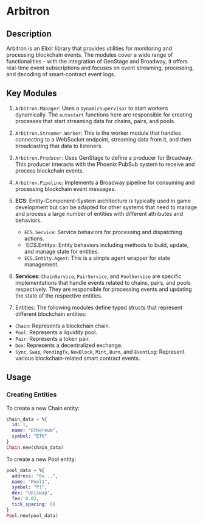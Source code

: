 # Arbitron

## Description

Arbitron is an Elixir library that provides utilities for monitoring and processing blockchain events. The modules cover a wide range of functionalities - with the integration of GenStage and Broadway, it offers real-time event subscriptions and focuses on event streaming, processing, and decoding of smart-contract event logs.

## Key Modules

1. `Arbitron.Manager`: Uses a `DynamicSupervisor` to start workers dynamically. The `autostart` functions here are responsible for creating processes that start streaming data for chains, pairs, and pools.

2. `Arbitron.Streamer.Worker`: This is the worker module that handles connecting to a WebSocket endpoint, streaming data from it, and then broadcasting that data to listeners.

3. `Arbitron.Producer`: Uses GenStage to define a producer for Broadway. This producer interacts with the Phoenix PubSub system to receive and process blockchain events.
4. `Arbitron.Pipeline`: Implements a Broadway pipeline for consuming and processing blockchain event messages.

5. **ECS**: Entity-Component-System architecture is typically used in game development but can be adapted for other systems that need to manage and process a large number of entities with different attributes and behaviors.
   - `ECS.Service`: Service behaviors for processing and dispatching actions.
   - `ECS.Entityv: Entity behaviors including methods to build, update, and manage state for entities.
   - `ECS.Entity.Agent`: This is a simple agent wrapper for state management.

6. **Services**: `ChainService`, `PairService`, and `PoolService` are specific implementations that handle events related to chains, pairs, and pools respectively. They are responsible for processing events and updating the state of the respective entities.

7. Entities: The following modules define typed structs that represent different blockchain entities:
- `Chain`: Represents a blockchain chain.
- `Pool`: Represents a liquidity pool.
- `Pair`: Represents a token pair.
- `Dex`: Represents a decentralized exchange.
- `Sync`, `Swap`, `PendingTx`, `NewBlock`, `Mint`, `Burn`, and `EventLog`: Represent various blockchain-related smart contract events.
   
## Usage

### Creating Entities

To create a new Chain entity:
```elixir
chain_data = %{
  id: 1,
  name: "Ethereum",
  symbol: "ETH"
}
Chain.new(chain_data)
```

To create a new Pool entity:
```elixir
pool_data = %{
  address: "0x...",
  name: "Pool1",
  symbol: "P1",
  dex: "Uniswap",
  fee: 0.03,
  tick_spacing: 60
}
Pool.new(pool_data)
```

